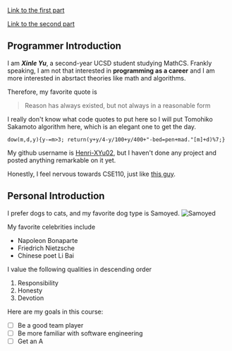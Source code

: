 [Link to the first part](#programmer-introduction)

[Link to the second part](#personal-introduction)

## Programmer Introduction

I am ***Xinle Yu***, a second-year UCSD student studying MathCS. Frankly speaking, I am not that interested in **programming as a career** and I am more interested in absrtact theories like math and algorithms.

Therefore, my favorite quote is 
> Reason has always existed, but not always in a reasonable form

I really don't know what code quotes to put here so I will put Tomohiko Sakamoto algorithm here, which is an elegant one to get the day.
```
dow(m,d,y){y-=m>3; return(y+y/4-y/100+y/400+"-bed=pen+mad."[m]+d)%7;}
```
My github username is [Henri-XYu02](https://github.com/Henri-XYu02), but I haven't done any project and posted anything remarkable on it yet.

Honestly, I feel nervous towards CSE110, just like [this guy](N.png).

## Personal Introduction

I prefer dogs to cats, and my favorite dog type is Samoyed. ![Samoyed](https://topdogresource.com/wp-content/uploads/2021/11/Samoyed-Smiling-Outside-2048x1426.jpg)

My favorite celebrities include 
- Napoleon Bonaparte
- Friedrich Nietzsche
- Chinese poet Li Bai

I value the following qualities in descending order
1. Responsibility
2. Honesty
3. Devotion

Here are my goals in this course:
- [ ] Be a good team player
- [ ] Be more familiar with software engineering
- [ ] Get an A
